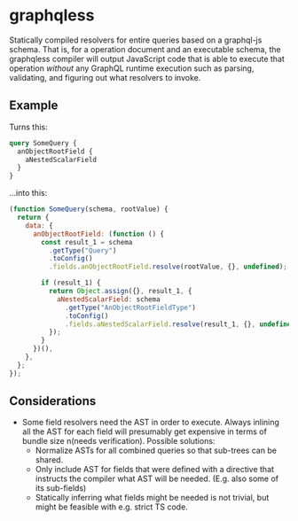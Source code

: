 # graphqless

Statically compiled resolvers for entire queries based on a graphql-js schema. That is, for a operation document and an
executable schema, the graphqless compiler will output JavaScript code that is able to execute that operation _without_
any GraphQL runtime execution such as parsing, validating, and figuring out what resolvers to invoke.

## Example

Turns this:

```graphql
query SomeQuery {
  anObjectRootField {
    aNestedScalarField
  }
}
```

…into this:

```js
(function SomeQuery(schema, rootValue) {
  return {
    data: {
      anObjectRootField: (function () {
        const result_1 = schema
          .getType("Query")
          .toConfig()
          .fields.anObjectRootField.resolve(rootValue, {}, undefined);

        if (result_1) {
          return Object.assign({}, result_1, {
            aNestedScalarField: schema
              .getType("AnObjectRootFieldType")
              .toConfig()
              .fields.aNestedScalarField.resolve(result_1, {}, undefined, {}),
          });
        }
      })(),
    },
  };
});
```

## Considerations

- Some field resolvers need the AST in order to execute. Always inlining all the AST for each field will presumably get expensive in terms of bundle size n(needs verification). Possible solutions:
  - Normalize ASTs for all combined queries so that sub-trees can be shared.
  - Only include AST for fields that were defined with a directive that instructs the compiler what AST will be needed. (E.g. also some of its sub-fields)
  - Statically inferring what fields might be needed is not trivial, but might be feasible with e.g. strict TS code.
